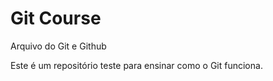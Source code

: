 # Git Course

Arquivo do Git e Github

Este é um repositório teste para ensinar como o Git funciona.


